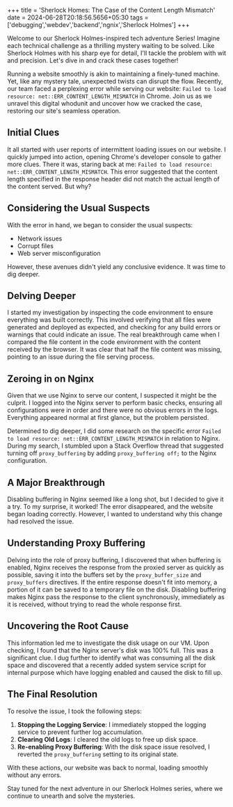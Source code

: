 +++
title = 'Sherlock Homes: The Case of the Content Length Mismatch'
date = 2024-06-28T20:18:56.5656+05:30
tags =['debugging','webdev','backend','ngnix','Sherlock Holmes']
+++ 


Welcome to our Sherlock Holmes-inspired tech adventure Series! Imagine each technical challenge as a thrilling mystery waiting to be solved. Like Sherlock Holmes with his sharp eye for detail, I'll tackle the problem with wit and precision. Let's dive in and crack these cases together!

Running a website smoothly is akin to maintaining a finely-tuned machine. Yet, like any mystery tale, unexpected twists can disrupt the flow. Recently, our team faced a perplexing error while serving our website: `Failed to load resource: net::ERR_CONTENT_LENGTH_MISMATCH` in Chrome. Join us as we unravel this digital whodunit and uncover how we cracked the case, restoring our site's seamless operation.

## Initial Clues 

It all started with user reports of intermittent loading issues on our website. I  quickly jumped into action, opening Chrome's developer console to gather more clues. There it was, staring back at me: `Failed to load resource: net::ERR_CONTENT_LENGTH_MISMATCH`. This error suggested that the content length specified in the response header did not match the actual length of the content served. But why?

## Considering the Usual Suspects 

With the error in hand, we began to consider the usual suspects:

- Network issues
- Corrupt files
- Web server misconfiguration

However, these avenues didn't yield any conclusive evidence. It was time to dig deeper.

## Delving Deeper 

I started my investigation by inspecting the code environment to ensure everything was built correctly. This involved verifying that all files were generated and deployed as expected, and checking for any build errors or warnings that could indicate an issue. The real breakthrough came when I compared the file content in the code environment with the content received by the browser. It was clear that half the file content was missing, pointing to an issue during the file serving process.

## Zeroing in on Nginx 

Given that we use Nginx to serve our content, I suspected it might be the culprit. I logged into the Nginx server to perform basic checks, ensuring all configurations were in order and there were no obvious errors in the logs. Everything appeared normal at first glance, but the problem persisted.

Determined to dig deeper, I did some research on the specific error `Failed to load resource: net::ERR_CONTENT_LENGTH_MISMATCH` in relation to Nginx. During my search, I stumbled upon a Stack Overflow thread that suggested turning off `proxy_buffering` by adding `proxy_buffering off;` to the Nginx configuration.

## A Major Breakthrough 

Disabling buffering in Nginx seemed like a long shot, but I decided to give it a try. To my surprise, it worked! The error disappeared, and the website began loading correctly. However, I wanted to understand why this change had resolved the issue.

## Understanding Proxy Buffering 

Delving into the role of proxy buffering, I discovered that when buffering is enabled, Nginx receives the response from the proxied server as quickly as possible, saving it into the buffers set by the `proxy_buffer_size` and `proxy_buffers` directives. If the entire response doesn't fit into memory, a portion of it can be saved to a temporary file on the disk. Disabling buffering makes Nginx pass the response to the client synchronously, immediately as it is received, without trying to read the whole response first.

## Uncovering the Root Cause 

This information led me to investigate the disk usage on our VM. Upon checking, I found that the Nginx server's disk was 100% full. This was a significant clue. I dug further to identify what was consuming all the disk space and discovered that a recently added system service script for internal purpose which have logging enabled and caused the disk to fill up.

## The Final Resolution 

To resolve the issue, I took the following steps:

1. **Stopping the Logging Service**: I immediately stopped the logging service to prevent further log accumulation. 
2. **Clearing Old Logs**: I cleared the old logs to free up disk space. 
3. **Re-enabling Proxy Buffering**: With the disk space issue resolved, I reverted the `proxy_buffering` setting to its original state. 

With these actions, our website was back to normal, loading smoothly without any errors. 

Stay tuned for the next adventure in our Sherlock Holmes series, where we continue to unearth and solve the mysteries.

